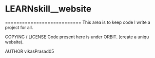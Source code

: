 # LEARNskill__website
===========================
This area is to keep code I write a project for all.

COPYING / LICENSE
Code present here is under ORBIT. (create a uniqu website).

AUTHOR
vikasPrasad05
